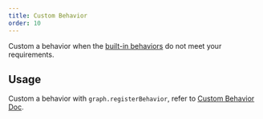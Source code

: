 ```yaml
---
title: Custom Behavior
order: 10
---
```


Custom a behavior when the [built-in behaviors](/en/docs/manual/middle/states/defaultBehavior) do not meet your requirements.

## Usage

Custom a behavior with `graph.registerBehavior`, refer to [Custom Behavior Doc](en/docs/manual/advanced/custom-behavior).
